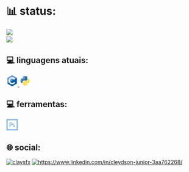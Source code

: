 # 📊 status:
![](https://github-readme-stats.vercel.app/api?username=claysfx&theme=gotham&hide_border=true&include_all_commits=true&count_private=false)<br/>
![](https://github-readme-stats.vercel.app/api/top-langs/?username=claysfx&theme=gotham&hide_border=true&include_all_commits=true&count_private=false&layout=compact)

## 💻 linguagens atuais:
<p align="left">
<a href="https://www.cprogramming.com/" target="_blank" rel="noreferrer"> <img src="https://raw.githubusercontent.com/devicons/devicon/master/icons/c/c-original.svg" alt="c" width="30" height="30"/> </a>
<a href="https://www.python.org" target="_blank" rel="noreferrer"> <img src="https://raw.githubusercontent.com/devicons/devicon/master/icons/python/python-original.svg" alt="python" width="30" height="30"/> </a> </p>

## 💻 ferramentas:
<a href="https://www.photoshop.com/en" target="_blank" rel="noreferrer"> <img src="https://raw.githubusercontent.com/devicons/devicon/master/icons/photoshop/photoshop-line.svg" alt="photoshop" width="30" height="30"/> </a>

## 🌐 social:
<p align="left">
<a href="https://instagram.com/claysfx" target="blank"> <img src="https://raw.githubusercontent.com/rahuldkjain/github-profile-readme-generator/master/src/images/icons/Social/instagram.svg" alt="claysfx" height="30" width="30" /></a>
<a href="https://linkedin.com/in/cleydson-junior-3aa762268/" target="blank"> <img src="https://raw.githubusercontent.com/rahuldkjain/github-profile-readme-generator/master/src/images/icons/Social/linked-in-alt.svg" alt="https://www.linkedin.com/in/cleydson-junior-3aa762268/" height="30" width="30" /></a>
</p>
